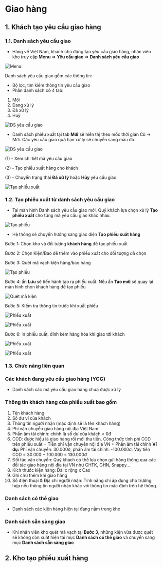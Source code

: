 # Giao hàng 

## 1. Khách tạo yêu cầu giao hàng

### 1.1. Danh sách yêu cầu giao
- Hàng về Việt Nam, khách chủ động tạo yêu cầu giao hàng, nhân viên kho truy cập **Menu** => **Yêu cầu giao** => **Danh sách yêu cầu giao**

![Menu](https://user-images.githubusercontent.com/73226975/162739814-02012d9e-8279-4953-a0f4-1206a9ff0c6d.png)

Danh sách yêu cầu giao gồm các thông tin:
- Bộ lọc, tìm kiếm thông tin yêu cầu giao
- Phần danh sách có 4 tab:
1. Mới
2. Đang xử lý
3. Đã xử lý
4. Huỷ

![DS yêu cầu giao](https://user-images.githubusercontent.com/73226975/162741682-b5d50c2a-a31e-495b-957d-3a825d76e2d0.png)

- Danh sách phiếu xuất tại tab **Mới** sẽ hiển thị theo mốc thời gian Cũ -> Mới. Các yêu cầu giao quá hạn xử lý sẽ chuyển sang màu đỏ.

![DS yêu cầu giao](https://user-images.githubusercontent.com/73226975/162742114-46e03299-9e89-4db7-be70-3ddbcd415b97.png)

(1) - Xem chi tiết mã yêu cầu giao

(2) - Tạo phiếu xuất hàng cho khách

(3) - Chuyển trạng thái **Đã xử lý** hoặc **Hủy** yêu cầu giao

![Tạo phiếu xuất](https://user-images.githubusercontent.com/73226975/162743365-c4b48b4f-5cf7-4ffe-8e7e-5ad3b1c04c6a.png)

### 1.2. Tạo phiếu xuất từ danh sách yêu cầu giao

- Tại màn hình Danh sách yêu cầu giao mới, Quý khách lựa chọn xử lý **Tạo phiếu xuất** cho từng mã yêu cầu giao khác nhau.

![Tạo phiếu](https://user-images.githubusercontent.com/73226975/162748754-17af417e-95d7-4eec-a463-0a4496c15a0b.png)

- Hệ thống sẽ chuyển hướng sang giao diện **Tạo phiếu xuất hàng**

Bước 1: Chọn kho và đối tượng **khách hàng** để tạo phiếu xuất

Bước 2: Chọn Kiện/Bao để thêm vào phiếu xuất cho đối tượng đã chọn

Bước 3: Quét mã vạch kiện hàng/bao hàng 

![Tạo phiếu](https://user-images.githubusercontent.com/73226975/162750083-6d5ca260-2c79-48a8-b8fb-46ea65036601.png)

Bước 4: ấn **Lưu** sẽ tiến hành tạo ra phiếu xuất. Nếu ấn **Tạo mới** sẽ quay lại màn hình chọn khách hàng để tạo phiếu

![Quét mã kiện](https://user-images.githubusercontent.com/73226975/162760575-469845a8-7edc-40dd-b164-d5e333c96df7.png)

Bước 5: Kiểm tra thông tin trước khi xuất phiếu

![Phiếu xuất](https://user-images.githubusercontent.com/73226975/162761016-a6575d67-35db-4a42-9d5d-75828e5c232b.png)

![Phiếu xuất](https://user-images.githubusercontent.com/73226975/162761182-be9141cd-0a4b-4561-9b7d-ba26856e8d67.png)

Bước 6: In phiếu xuất, đính kèm hàng hóa khi giao tới khách

![Phiếu xuất](https://user-images.githubusercontent.com/73226975/162761260-f6d5ed90-c183-4166-bf72-2eacb565a71a.png)

![Phiếu xuất](https://user-images.githubusercontent.com/73226975/162761723-ddf0f8a4-9530-4ff6-89a6-c9582224896c.png)

### 1.3. Chức năng liên quan

### Các khách đang yêu cầu giao hàng (YCG) 
- Danh sách các mã yêu cầu giao hàng chưa được xử lý

### Thông tin khách hàng của phiếu xuất bao gồm

1. Tên khách hàng
2. Số dư ví của khách
3. Thông tin người nhận (mặc định sẽ là tên khách hàng)
4. Phí vận chuyển giao hàng nội địa Việt Nam
5. Phần âm tài chính: chính là số dư của khách < 0đ
6. COD: được hiểu là giao hàng rồi mới thu tiền. Công thức tính phí COD trên phiếu xuất = Tiền phí vận chuyển nội địa VN + Phần âm tài chính
**Ví dụ:** Phí vận chuyển: 30.000đ, phần âm tài chính: -100.000đ. 
Vậy tiền COD = 30.000 + 100.000 = 130.000đ
7. Đối tác vận chuyển: Quý khách có thể lựa chọn gửi hàng thông qua các đối tác giao hàng nội địa tại VN như GHTK, GHN, Snappy...
8. Kích thước kiện hàng: Dài x rộng x Cao
9. Ghi chú thêm khi giao hàng
10. Số điện thoại & Địa chỉ người nhận: Tính năng chỉ áp dụng cho trường hợp nếu thông tin người nhận khác với thông tin mặc định trên hệ thống.

### Danh sách có thể giao
- Danh sách các kiện hàng hiện tại đang nằm trong kho 

### Danh sách sẵn sàng giao
- Khi nhân viên kho quét mã vạch tại **Bước 3**, những kiện vừa được quét sẽ không còn xuất hiện tại mục **Danh sách có thể giao** và chuyển sang mục **Danh sách sẵn sàng giao**


## 2. Kho tạo phiếu xuất hàng


